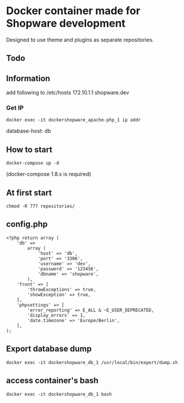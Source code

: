 # Docker container made for Shopware development

Designed to use theme and plugins as separate repositories.

## Todo


## Information
add following to /etc/hosts
    172.10.1.1      shopware.dev
    
### Get IP
    docker exec -it dockershopware_apache-php_1 ip addr

database-host: db

## How to start
    docker-compose up -d
(docker-compose 1.8.x is required)

## At first start
    chmod -R 777 repositories/
    
## config.php
    <?php return array (
        'db' =>
            array (
                'host' => 'db',
                'port' => '3306',
                'username' => 'dev',
                'password' => '123456',
                'dbname' => 'shopware',
            ),
        'front' => [
            'throwExceptions' => true,
            'showException' => true,
        ],
        'phpsettings' => [
            'error_reporting' => E_ALL & ~E_USER_DEPRECATED,
            'display_errors' => 1,
            'date.timezone' => 'Europe/Berlin',
        ],
    );

## Export database dump
    docker exec -it dockershopware_db_1 /usr/local/bin/export/dump.sh

## access container's bash
    docker exec -it dockershopware_db_1 bash
